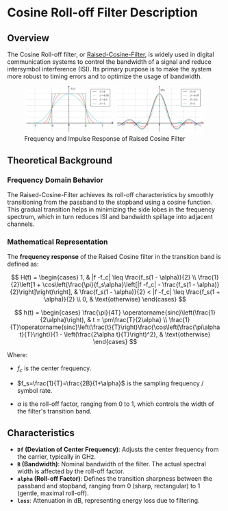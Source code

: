 # Cosine Roll-off Filter Description

## Overview

The Cosine Roll-off filter, or [Raised-Cosine-Filter](https://en.wikipedia.org/wiki/Raised-cosine_filter), is widely used in digital communication systems to control the bandwidth of a signal and reduce intersymbol interference (ISI). Its primary purpose is to make the system more robust to timing errors and to optimize the usage of bandwidth.

<p float="left">
    <figure>
        <img src=".assets/raise_cos_freq_response.png" width="49%" />
        <img src=".assets/raise_cos_impulse_response.png" width="49%" />
        <figcaption>Frequency and Impulse Response of Raised Cosine Filter</figcaption>
    </figure>
</p>


## Theoretical Background

### Frequency Domain Behavior

The Raised-Cosine-Filter achieves its roll-off characteristics by smoothly transitioning from the passband to the stopband using a cosine function. This gradual transition helps in minimizing the side lobes in the frequency spectrum, which in turn reduces ISI and bandwidth spillage into adjacent channels.

### Mathematical Representation

The **frequency response** of the Raised Cosine filter in the transition band is defined as:


$$
H(f) = \begin{cases}
 1,
       & |f -f_c| \leq \frac{f_s(1 - \alpha)}{2} \\
 \frac{1}{2}\left[1 + \cos\left(\frac{\pi}{f_s\alpha}\left[|f -f_c| - \frac{f_s(1 - \alpha)}{2}\right]\right)\right],
       & \frac{f_s(1 - \alpha)}{2} < |f -f_c| \leq \frac{f_s(1 + \alpha)}{2} \\
 0,
       & \text{otherwise}
\end{cases}
$$

$$
h(t) = \begin{cases}
\frac{\pi}{4T} \operatorname{sinc}\left(\frac{1}{2\alpha}\right),
       & t = \pm\frac{T}{2\alpha} \\
\frac{1}{T}\operatorname{sinc}\left(\frac{t}{T}\right)\frac{\cos\left(\frac{\pi\alpha t}{T}\right)}{1 - \left(\frac{2\alpha t}{T}\right)^2},
       & \text{otherwise}
\end{cases}
$$

Where:
- $f_c$ is the center frequency.

- $f_s=\frac{1}{T}=\frac{2B}{1+\alpha}$ is the sampling frequency / symbol rate.
- $\alpha$ is the roll-off factor, ranging from 0 to 1, which controls the width of the filter's transition band.


## Characteristics

- **`Df` (Deviation of Center Frequency)**: Adjusts the center frequency from the carrier, typically in GHz.
- **`B` (Bandwidth)**: Nominal bandwidth of the filter. The actual spectral width is affected by the roll-off factor.
- **`alpha` (Roll-off Factor)**: Defines the transition sharpness between the passband and stopband, ranging from 0 (sharp, rectangular) to 1 (gentle, maximal roll-off).
- **`loss`**: Attenuation in dB, representing energy loss due to filtering.